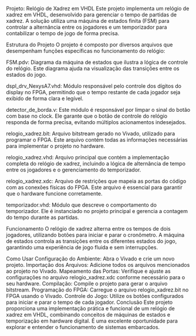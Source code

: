 Projeto: Relógio de Xadrez em VHDL
Este projeto implementa um relógio de xadrez em VHDL, desenvolvido para gerenciar o tempo de partidas de xadrez. A solução utiliza uma máquina de estados finita (FSM) para controlar a alternância entre os jogadores e um temporizador para contabilizar o tempo de jogo de forma precisa.

Estrutura do Projeto
O projeto é composto por diversos arquivos que desempenham funções específicas no funcionamento do relógio:

FSM.pdv: Diagrama da máquina de estados que ilustra a lógica de controle do relógio. Este diagrama ajuda na visualização das transições entre os estados do jogo.

dspl_drv_NexysA7.vhd: Módulo responsável pelo controle dos dígitos do display no FPGA, permitindo que o tempo restante de cada jogador seja exibido de forma clara e legível.

detector_de_borda.v: Este módulo é responsável por limpar o sinal do botão com base no clock. Ele garante que o botão de controle do relógio responda de forma precisa, evitando múltiplos acionamentos indesejados.

relogio_xadrez.bit: Arquivo bitstream gerado no Vivado, utilizado para programar o FPGA. Este arquivo contém todas as informações necessárias para implementar o projeto no hardware.

relogio_xadrez.vhd: Arquivo principal que contém a implementação completa do relógio de xadrez, incluindo a lógica de alternância de tempo entre os jogadores e o gerenciamento do temporizador.

relogio_xadrez.xdc: Arquivo de restrições que mapeia as portas do código com as conexões físicas do FPGA. Este arquivo é essencial para garantir que o hardware funcione corretamente.

temporizador.vhd: Módulo que descreve o comportamento do temporizador. Ele é instanciado no projeto principal e gerencia a contagem do tempo durante as partidas.

Funcionamento
O relógio de xadrez alterna entre os tempos de dois jogadores, utilizando botões para iniciar e parar o cronômetro. A máquina de estados controla as transições entre os diferentes estados do jogo, garantindo uma experiência de jogo fluida e sem interrupções.

Como Usar
Configuração do Ambiente: Abra o Vivado e crie um novo projeto.
Importação dos Arquivos: Adicione todos os arquivos mencionados ao projeto no Vivado.
Mapeamento das Portas: Verifique e ajuste as configurações no arquivo relogio_xadrez.xdc conforme necessário para o seu hardware.
Compilação: Compile o projeto para gerar o arquivo bitstream.
Programação do FPGA: Carregue o arquivo relogio_xadrez.bit no FPGA usando o Vivado.
Controle do Jogo: Utilize os botões configurados para iniciar e parar o tempo de cada jogador.
Conclusão
Este projeto proporciona uma implementação prática e funcional de um relógio de xadrez em VHDL, combinando conceitos de máquinas de estados e temporização em hardware digital. É uma excelente oportunidade para explorar e entender o funcionamento de sistemas embarcados.
